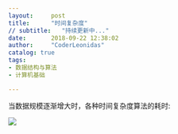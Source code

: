 ```yaml
---
layout:     post
title:      "时间复杂度"
// subtitle:   "持续更新中..."
date:       2018-09-22 12:38:02
author:     "CoderLeonidas"
catalog: true
tags:
- 数据结构与算法
- 计算机基础

---
```

当数据规模逐渐增大时，各种时间复杂度算法的耗时:


![](https://tva1.sinaimg.cn/large/006y8mN6gy1g78dtp9t7wj31ew0u0al9.jpg)